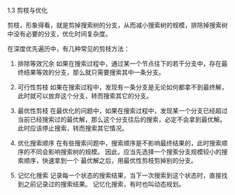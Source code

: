1.3 剪枝与优化

剪枝，形象得看，就是剪掉搜索树的分支，从而减小搜索树的规模，排除掉搜索树中没有必要的分支，优化时间复杂度。

在深度优先遍历中，有几种常见的剪枝方法：

1. 排除等效冗余
如果在搜索过程中，通过某一个节点往下的若干分支中，存在最终结果等效的分支，那么就只需要搜索其中一条分支。

2. 可行性剪枝
如果在搜索过程中，发现有一条分支是无论如何都拿不到最终解，此时就可以放弃这个分支，转而搜索其它的分支。

3. 最优性剪枝
在最优化的问题中，如果在搜索过程中，发现某一个分支已经超过当前已经搜索过的最优解，那么这个分支往后的搜索，必定不会拿到最优解。此时应该停止搜索，转而搜索其它情况。

4. 优化搜索顺序
在有些搜索问题中，搜索顺序是不影响最终结果的，此时搜索顺序的不同会影响搜索树的规模。
因此，应当先选择一个搜索分支规模较小的搜索顺序，快速拿到一个  最优解之后，用最优性剪枝剪掉别的分支。

5. 记忆化搜索
记录每一个状态的搜索结果，当下一次搜索到这个状态时，直接找到之前记录过的搜索结果。
记忆化搜索，有时也叫动态规划。
